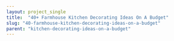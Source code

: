 ```yaml
---
layout: project_single
title:  "40+ Farmhouse Kitchen Decorating Ideas On A Budget"
slug: "40-farmhouse-kitchen-decorating-ideas-on-a-budget"
parent: "kitchen-decorating-ideas-on-a-budget"
---
```

 